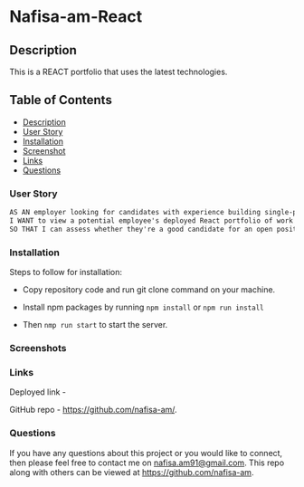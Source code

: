 # Nafisa-am-React

## Description

This is a REACT portfolio that uses the latest technologies.

## Table of Contents

- [Description](#description)
- [User Story](#user-story)
- [Installation](#installation)
- [Screenshot](#screenshot)
- [Links](#links)
- [Questions](#questions)

### User Story

```md
AS AN employer looking for candidates with experience building single-page applications
I WANT to view a potential employee's deployed React portfolio of work samples
SO THAT I can assess whether they're a good candidate for an open position.
```

### Installation

Steps to follow for installation:

- Copy repository code and run git clone command on your machine.

- Install npm packages by running `npm install` or `npm run install`

- Then `nmp run start` to start the server.

### Screenshots

### Links

Deployed link -

GitHub repo - https://github.com/nafisa-am/.

### Questions

If you have any questions about this project or you would like to connect, then please feel free to contact me on nafisa.am91@gmail.com. This repo along with others can be viewed at https://github.com/nafisa-am.
